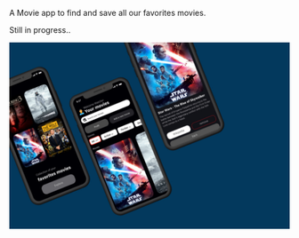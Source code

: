 A Movie app to find and save all our favorites movies.

Still in progress.. 

![](assets/images/image1.jpeg)



